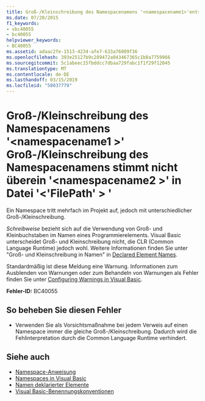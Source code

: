 ```yaml
---
title: Groß-/Kleinschreibung des Namespacenamens '<namespacename1>'entspricht nicht der Schreibweise des Namespacenamens'<namespacename2>'in der Datei'<filepath>'
ms.date: 07/20/2015
f1_keywords:
- vbc40055
- bc40055
helpviewer_keywords:
- BC40055
ms.assetid: adaac2fe-1513-4234-afe7-633a76089f36
ms.openlocfilehash: 393e25127b9c289472a043467365c1b8a7759966
ms.sourcegitcommit: 5c1abeec15fbddcc7dbaa729fabc1f1f29f12045
ms.translationtype: MT
ms.contentlocale: de-DE
ms.lasthandoff: 03/15/2019
ms.locfileid: "58037779"
---
```

# <a name="casing-of-namespace-name-namespacename1-does-not-match-casing-of-namespace-name-namespacename2-in-file-filepath"></a>Groß-/Kleinschreibung des Namespacenamens '\<namespacename1 >' Groß-/Kleinschreibung des Namespacenamens stimmt nicht überein '\<namespacename2 >' in Datei '\<'FilePath' > '
Ein Namespace tritt mehrfach im Projekt auf, jedoch mit unterschiedlicher Groß-/Kleinschreibung.  
  
 *Schreibweise* bezieht sich auf die Verwendung von Groß- und Kleinbuchstaben im Namen eines Programmierelements. Visual Basic unterscheidet Groß- und Kleinschreibung nicht, die CLR (Common Language Runtime) jedoch wohl. Weitere Informationen finden Sie unter "Groß- und Kleinschreibung in Namen" in [Declared Element Names](../../visual-basic/programming-guide/language-features/declared-elements/declared-element-names.md).  
  
 Standardmäßig ist diese Meldung eine Warnung. Informationen zum Ausblenden von Warnungen oder zum Behandeln von Warnungen als Fehler finden Sie unter [Configuring Warnings in Visual Basic](/visualstudio/ide/configuring-warnings-in-visual-basic).  
  
 **Fehler-ID:** BC40055  
  
## <a name="to-correct-this-error"></a>So beheben Sie diesen Fehler  
  
-   Verwenden Sie als Vorsichtsmaßnahme bei jedem Verweis auf einen Namespace immer die gleiche Groß-/Kleinschreibung. Dadurch wird die Fehlinterpretation durch die Common Language Runtime verhindert.  
  
## <a name="see-also"></a>Siehe auch

- [Namespace-Anweisung](../../visual-basic/language-reference/statements/namespace-statement.md)
- [Namespaces in Visual Basic](../../visual-basic/programming-guide/program-structure/namespaces.md)
- [Namen deklarierter Elemente](../../visual-basic/programming-guide/language-features/declared-elements/declared-element-names.md)
- [Visual Basic-Benennungskonventionen](../../visual-basic/programming-guide/program-structure/naming-conventions.md)
